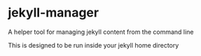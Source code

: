 # jekyll-manager
A helper tool for managing jekyll content from the command line

This is designed to be run inside your jekyll home directory

